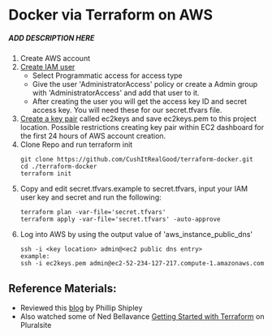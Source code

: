 # Docker via Terraform on AWS
##### ADD DESCRIPTION HERE
1. Create AWS account
2. [Create IAM user](https://console.aws.amazon.com/iam/home)
   - Select Programmatic access for access type
   - Give the user 'AdministratorAccess' policy or create a Admin group with 'AdministratorAccess' and add that user to it.
   - After creating the user you will get the access key ID and secret access key. You will need these for our secret.tfvars file.
3. [Create a key pair](https://docs.aws.amazon.com/AWSEC2/latest/UserGuide/ec2-key-pairs.html) called ec2keys and save ec2keys.pem to this project location. Possible restrictions creating key pair within EC2 dashboard for the first 24 hours of AWS account creation.
4. Clone Repo and run terraform init
   ```
   git clone https://github.com/CushItRealGood/terraform-docker.git
   cd ./terraform-docker
   terraform init
   ```
5. Copy and edit secret.tfvars.example to secret.tfvars, input your IAM user key and secret and run the following:
   ```
   terraform plan -var-file='secret.tfvars'
   terraform apply -var-file='secret.tfvars' -auto-approve
   ```
6. Log into AWS by using the output value of 'aws_instance_public_dns'
   ```
   ssh -i <key location> admin@<ec2 public dns entry>
   example:
   ssh -i ec2keys.pem admin@ec2-52-234-127-217.compute-1.amazonaws.com
   ```
   
## Reference Materials:
 - Reviewed this [blog](https://blog.codeship.com/terraforming-your-docker-environment-on-aws/) by Phillip Shipley
 - Also watched some of Ned Bellavance [Getting Started with Terraform](https://app.pluralsight.com/library/courses/terraform-getting-started) on Pluralsite
